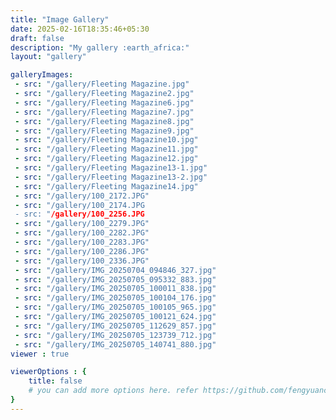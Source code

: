 ```yaml
---
title: "Image Gallery"
date: 2025-02-16T18:35:46+05:30
draft: false
description: "My gallery :earth_africa:"
layout: "gallery"

galleryImages:
 - src: "/gallery/Fleeting Magazine.jpg"
 - src: "/gallery/Fleeting Magazine2.jpg"
 - src: "/gallery/Fleeting Magazine6.jpg"
 - src: "/gallery/Fleeting Magazine7.jpg"
 - src: "/gallery/Fleeting Magazine8.jpg"
 - src: "/gallery/Fleeting Magazine9.jpg"
 - src: "/gallery/Fleeting Magazine10.jpg"
 - src: "/gallery/Fleeting Magazine11.jpg"
 - src: "/gallery/Fleeting Magazine12.jpg"
 - src: "/gallery/Fleeting Magazine13-1.jpg"
 - src: "/gallery/Fleeting Magazine13-2.jpg"
 - src: "/gallery/Fleeting Magazine14.jpg"
 - src: "/gallery/100_2172.JPG"
 - src: "/gallery/100_2174.JPG
 - src: "/gallery/100_2256.JPG
 - src: "/gallery/100_2279.JPG"
 - src: "/gallery/100_2282.JPG"
 - src: "/gallery/100_2283.JPG"
 - src: "/gallery/100_2286.JPG"
 - src: "/gallery/100_2336.JPG"
 - src: "/gallery/IMG_20250704_094846_327.jpg"
 - src: "/gallery/IMG_20250705_095332_883.jpg"
 - src: "/gallery/IMG_20250705_100011_838.jpg"
 - src: "/gallery/IMG_20250705_100104_176.jpg"
 - src: "/gallery/IMG_20250705_100105_965.jpg"
 - src: "/gallery/IMG_20250705_100121_624.jpg"
 - src: "/gallery/IMG_20250705_112629_857.jpg"
 - src: "/gallery/IMG_20250705_123739_712.jpg"
 - src: "/gallery/IMG_20250705_140741_880.jpg"
viewer : true

viewerOptions : {
    title: false
    # you can add more options here. refer https://github.com/fengyuanchen/viewerjs?tab=readme-ov-file#options
}
---
```


